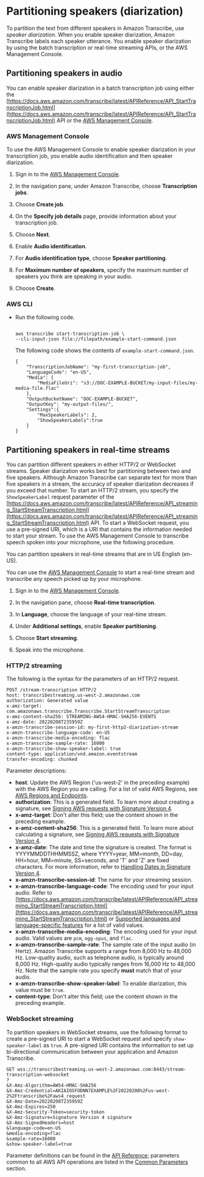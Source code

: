 # Partitioning speakers \(diarization\)<a name="diarization"></a>

To partition the text from different speakers in Amazon Transcribe, use *speaker diarization*\. When you enable speaker diarization, Amazon Transcribe labels each speaker utterance\. You enable speaker diarization by using the batch transcription or real\-time streaming APIs, or the AWS Management Console\.

## Partitioning speakers in audio<a name="diarization-batch"></a>

You can enable speaker diarization in a batch transcription job using either the [https://docs.aws.amazon.com/transcribe/latest/APIReference/API_StartTranscriptionJob.html](https://docs.aws.amazon.com/transcribe/latest/APIReference/API_StartTranscriptionJob.html) API or the [AWS Management Console](https://console.aws.amazon.com/transcribe/)\.

### AWS Management Console<a name="diarization-console-batch"></a>

To use the AWS Management Console to enable speaker diarization in your transcription job, you enable audio identification and then speaker diarization\.

1. Sign in to the [AWS Management Console](https://console.aws.amazon.com/transcribe/)\.

1. In the navigation pane, under Amazon Transcribe, choose **Transcription jobs**\.

1. Choose **Create job**\.

1. On the **Specify job details** page, provide information about your transcription job\.

1. Choose **Next**\.

1. Enable **Audio identification**\.

1. For **Audio identification type**, choose **Speaker partitioning**\.

1. For **Maximum number of speakers**, specify the maximum number of speakers you think are speaking in your audio\.

1. Choose **Create**\.

### AWS CLI<a name="diarization-batch-cli"></a>
+ Run the following code\.

  ```
                      
  aws transcribe start-transcription-job \
  --cli-input-json file://filepath/example-start-command.json
  ```

  The following code shows the contents of `example-start-command.json`\.

  ```
  {
      "TranscriptionJobName": "my-first-transcription-job",
      "LanguageCode": "en-US",
      "Media": {
          "MediaFileUri": "s3://DOC-EXAMPLE-BUCKET/my-input-files/my-media-file.flac"
      },
      "OutputBucketName": "DOC-EXAMPLE-BUCKET",
      "OutputKey": "my-output-files/", 
      "Settings":{
          "MaxSpeakerLabels": 2,
          "ShowSpeakerLabels":true
      }
  }
  ```

## Partitioning speakers in real\-time streams<a name="diarization-streaming"></a>

You can partition different speakers in either HTTP/2 or WebSocket streams\. Speaker diarization works best for partitioning between two and five speakers\. Although Amazon Transcribe can separate text for more than five speakers in a stream, the accuracy of speaker diarization decreases if you exceed that number\. To start an HTTP/2 stream, you specify the `ShowSpeakerLabel` request parameter of the [https://docs.aws.amazon.com/transcribe/latest/APIReference/API_streaming_StartStreamTranscription.html](https://docs.aws.amazon.com/transcribe/latest/APIReference/API_streaming_StartStreamTranscription.html) API\. To start a WebSocket request, you use a pre\-signed URI, which is a URI that contains the information needed to start your stream\. To use the AWS Management Console to transcribe speech spoken into your microphone, use the following procedure\.

You can partition speakers in real\-time streams that are in US English \(en\-US\)\.

You can use the [AWS Management Console](https://console.aws.amazon.com/transcribe/) to start a real\-time stream and transcribe any speech picked up by your microphone\.

1. Sign in to the [AWS Management Console](https://console.aws.amazon.com/transcribe/)\.

1. In the navigation pane, choose **Real\-time transcription**\.

1. In **Language**, choose the language of your real\-time stream\.

1. Under **Additional settings**, enable **Speaker partitioning**\.

1. Choose **Start streaming**\.

1. Speak into the microphone\.

### HTTP/2 streaming<a name="diarization-http2"></a>

The following is the syntax for the parameters of an HTTP/2 request\.

```
POST /stream-transcription HTTP/2
host: transcribestreaming.us-west-2.amazonaws.com
authorization: Generated value
x-amz-target: com.amazonaws.transcribe.Transcribe.StartStreamTranscription
x-amz-content-sha256: STREAMING-AWS4-HMAC-SHA256-EVENTS
x-amz-date: 20220208T235959Z
x-amzn-transcribe-session-id: my-first-http2-diarization-stream
x-amzn-transcribe-language-code: en-US
x-amzn-transcribe-media-encoding: flac
x-amzn-transcribe-sample-rate: 16000
x-amzn-transcribe-show-speaker-label: true
content-type: application/vnd.amazon.eventstream
transfer-encoding: chunked
```

Parameter descriptions:
+ **host**: Update the AWS Region \('us\-west\-2' in the preceding example\) with the AWS Region you are calling\. For a list of valid AWS Regions, see [AWS Regions and Endpoints](https://docs.aws.amazon.com/general/latest/gr/rande.html#transcribe_region)\.
+ **authorization**: This is a generated field\. To learn more about creating a signature, see [Signing AWS requests with Signature Version 4](https://docs.aws.amazon.com/general/latest/gr/sigv4_signing.html)\.
+ **x\-amz\-target**: Don't alter this field; use the content shown in the preceding example\.
+ **x\-amz\-content\-sha256**: This is a generated field\. To learn more about calculating a signature, see [Signing AWS requests with Signature Version 4](https://docs.aws.amazon.com/general/latest/gr/sigv4_signing.html)\.
+ **x\-amz\-date**: The date and time the signature is created\. The format is YYYYMMDDTHHMMSSZ, where YYYY=year, MM=month, DD=day, HH=hour, MM=minute, SS=seconds, and 'T' and 'Z' are fixed characters\. For more information, refer to [Handling Dates in Signature Version 4](https://docs.aws.amazon.com/general/latest/gr/sigv4-date-handling.html)\.
+ **x\-amzn\-transcribe\-session\-id**: The name for your streaming session\.
+ **x\-amzn\-transcribe\-language\-code**: The encoding used for your input audio\. Refer to [https://docs.aws.amazon.com/transcribe/latest/APIReference/API_streaming_StartStreamTranscription.html](https://docs.aws.amazon.com/transcribe/latest/APIReference/API_streaming_StartStreamTranscription.html) or [Supported languages and language\-specific features](supported-languages.md) for a list of valid values\.
+ **x\-amzn\-transcribe\-media\-encoding**: The encoding used for your input audio\. Valid values are `pcm`, `ogg-opus`, and `flac`\.
+ **x\-amzn\-transcribe\-sample\-rate**: The sample rate of the input audio \(in Hertz\)\. Amazon Transcribe supports a range from 8,000 Hz to 48,000 Hz\. Low\-quality audio, such as telephone audio, is typically around 8,000 Hz\. High\-quality audio typically ranges from 16,000 Hz to 48,000 Hz\. Note that the sample rate you specify **must** match that of your audio\.
+ **x\-amzn\-transcribe\-show\-speaker\-label**: To enable diarization, this value must be `true`\.
+ **content\-type**: Don't alter this field; use the content shown in the preceding example\.

### WebSocket streaming<a name="diarization-websocket"></a>

To partition speakers in WebSocket streams, use the following format to create a pre\-signed URI to start a WebSocket request and specify `show-speaker-label` as `true`\. A pre\-signed URI contains the information to set up bi\-directional communication between your application and Amazon Transcribe\.

```
GET wss://transcribestreaming.us-west-2.amazonaws.com:8443/stream-transcription-websocket
?
&X-Amz-Algorithm=AWS4-HMAC-SHA256
&X-Amz-Credential=AKIAIOSFODNN7EXAMPLE%2F20220208%2Fus-west-2%2Ftranscribe%2Faws4_request
&X-Amz-Date=20220208T235959Z
&X-Amz-Expires=250
&X-Amz-Security-Token=security-token
&X-Amz-Signature=Signature Version 4 signature
&X-Amz-SignedHeaders=host
&language-code=en-US
&media-encoding=flac
&sample-rate=16000
&show-speaker-label=true
```

Parameter definitions can be found in the [API Reference](https://docs.aws.amazon.com/transcribe/latest/APIReference/API_Reference.html); parameters common to all AWS API operations are listed in the [Common Parameters](https://docs.aws.amazon.com/transcribe/latest/APIReference/CommonParameters.html) section\.